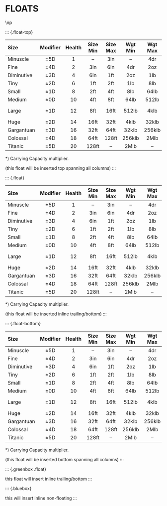 <page columns="2" >

# FLOATS

\np

::: {.float-top}

| Size       |Modifier | Health |Size Min|Size Max|Wgt Min|Wgt Max|Space|Reach (Tall)|Reach (Long) |Biped(\*)|Quad(\*)|
|:--------|:-----:|:-----:|:-----:|:-----:|:-----:|:-----:|:-----:|:-------:|:-------:|:-------:|:-------:|
| Minuscle   |  ±5D    |    1   |    –   |   3in  |   –   |  4dr  | < 5ft |  0ft  |  0ft  | ×1/16 | ×1/8 |
| Fine       |  ±4D    |    2   |   3in  |   6in  | 4dr   |  2oz  | < 5ft |  0ft  |  0ft  | ×1/8 | ×1/4 |
| Diminutive |  ±3D    |    4   |   6in  |   1ft  | 2oz   |  1lb  | < 5ft |  0ft  |  0ft  | ×1/4 | ×1/2 |
| Tiny       |  ±2D    |    6   |   1ft  |   2ft  | 1lb   |  8lb  | < 5ft |  0ft  |  0ft  | ×1/2 | ×3/4 |
| Small      |  ±1D    |    8   |   2ft  |   4ft  |  8lb  | 64lb  |  5ft  |  5ft  |  5ft  | ×3/4 | ×1 |
| Medium     |  ±0D    |   10   |   4ft  |   8ft  | 64lb  | 512lb |  5ft  |  5ft  |  5ft  | ×1 | ×2 |
| Large      |  ±1D    |   12   |   8ft  |  16ft  | 512lb | 4klb  | 5-10ft| 10ft  |  5ft  | ×2 | ×3 |
| Huge       |  ±2D    |   14   |  16ft  |  32ft  | 4klb  | 32klb | 10ft  | 15ft  | 10ft  | ×4 | ×6 |
| Gargantuan |  ±3D    |   16   |  32ft  |  64ft  | 32klb | 256klb| 20ft  | 20ft  | 15ft  | ×8 | ×12 |
| Colossal   |  ±4D    |   18   |  64ft  |  128ft | 256klb| 2Mlb  | 40ft  | \*  | \*  | ×16 | ×24 |
| Titanic    |  ±5D    |   20   |  128ft |    –   | 2Mlb  |   –   | > 40ft| \*  | \*  | ×32 | ×48 |

*) Carrying Capacity multiplier.

(this float will be inserted top spanning all columns)
:::

<lorem s="200" />

::: {.float}

| Size       |Modifier | Health |Size Min|Size Max|Wgt Min|Wgt Max|Space|Reach (Tall)|Reach (Long) |Biped(\*)|Quad(\*)|
|:--------|:-----:|:-----:|:-----:|:-----:|:-----:|:-----:|:-----:|:-------:|:-------:|:-------:|:-------:|
| Minuscle   |  ±5D    |    1   |    –   |   3in  |   –   |  4dr  | < 5ft |  0ft  |  0ft  | ×1/16 | ×1/8 |
| Fine       |  ±4D    |    2   |   3in  |   6in  | 4dr   |  2oz  | < 5ft |  0ft  |  0ft  | ×1/8 | ×1/4 |
| Diminutive |  ±3D    |    4   |   6in  |   1ft  | 2oz   |  1lb  | < 5ft |  0ft  |  0ft  | ×1/4 | ×1/2 |
| Tiny       |  ±2D    |    6   |   1ft  |   2ft  | 1lb   |  8lb  | < 5ft |  0ft  |  0ft  | ×1/2 | ×3/4 |
| Small      |  ±1D    |    8   |   2ft  |   4ft  |  8lb  | 64lb  |  5ft  |  5ft  |  5ft  | ×3/4 | ×1 |
| Medium     |  ±0D    |   10   |   4ft  |   8ft  | 64lb  | 512lb |  5ft  |  5ft  |  5ft  | ×1 | ×2 |
| Large      |  ±1D    |   12   |   8ft  |  16ft  | 512lb | 4klb  | 5-10ft| 10ft  |  5ft  | ×2 | ×3 |
| Huge       |  ±2D    |   14   |  16ft  |  32ft  | 4klb  | 32klb | 10ft  | 15ft  | 10ft  | ×4 | ×6 |
| Gargantuan |  ±3D    |   16   |  32ft  |  64ft  | 32klb | 256klb| 20ft  | 20ft  | 15ft  | ×8 | ×12 |
| Colossal   |  ±4D    |   18   |  64ft  |  128ft | 256klb| 2Mlb  | 40ft  | \*  | \*  | ×16 | ×24 |
| Titanic    |  ±5D    |   20   |  128ft |    –   | 2Mlb  |   –   | > 40ft| \*  | \*  | ×32 | ×48 |

*) Carrying Capacity multiplier.

(this float will be inserted inline trailing/bottom)
:::

<lorem s="200" />

::: {.float-bottom}

| Size       |Modifier | Health |Size Min|Size Max|Wgt Min|Wgt Max|Space|Reach (Tall)|Reach (Long) |Biped(\*)|Quad(\*)|
|:--------|:-----:|:-----:|:-----:|:-----:|:-----:|:-----:|:-----:|:-------:|:-------:|:-------:|:-------:|
| Minuscle   |  ±5D    |    1   |    –   |   3in  |   –   |  4dr  | < 5ft |  0ft  |  0ft  | ×1/16 | ×1/8 |
| Fine       |  ±4D    |    2   |   3in  |   6in  | 4dr   |  2oz  | < 5ft |  0ft  |  0ft  | ×1/8 | ×1/4 |
| Diminutive |  ±3D    |    4   |   6in  |   1ft  | 2oz   |  1lb  | < 5ft |  0ft  |  0ft  | ×1/4 | ×1/2 |
| Tiny       |  ±2D    |    6   |   1ft  |   2ft  | 1lb   |  8lb  | < 5ft |  0ft  |  0ft  | ×1/2 | ×3/4 |
| Small      |  ±1D    |    8   |   2ft  |   4ft  |  8lb  | 64lb  |  5ft  |  5ft  |  5ft  | ×3/4 | ×1 |
| Medium     |  ±0D    |   10   |   4ft  |   8ft  | 64lb  | 512lb |  5ft  |  5ft  |  5ft  | ×1 | ×2 |
| Large      |  ±1D    |   12   |   8ft  |  16ft  | 512lb | 4klb  | 5-10ft| 10ft  |  5ft  | ×2 | ×3 |
| Huge       |  ±2D    |   14   |  16ft  |  32ft  | 4klb  | 32klb | 10ft  | 15ft  | 10ft  | ×4 | ×6 |
| Gargantuan |  ±3D    |   16   |  32ft  |  64ft  | 32klb | 256klb| 20ft  | 20ft  | 15ft  | ×8 | ×12 |
| Colossal   |  ±4D    |   18   |  64ft  |  128ft | 256klb| 2Mlb  | 40ft  | \*  | \*  | ×16 | ×24 |
| Titanic    |  ±5D    |   20   |  128ft |    –   | 2Mlb  |   –   | > 40ft| \*  | \*  | ×32 | ×48 |

*) Carrying Capacity multiplier.

(this float will be inserted bottom spanning all columns)
:::

<lorem s="200" />

<lorem s="50" />

<lorem s="50" />

::: {.greenbox .float}

<lorem s="20" />

this float will insert inline trailing/bottom
:::

::: {.bluebox}

<lorem s="20" />

this will insert inline non-floating
:::

<lorem s="50" />

<lorem s="50" />

</page>